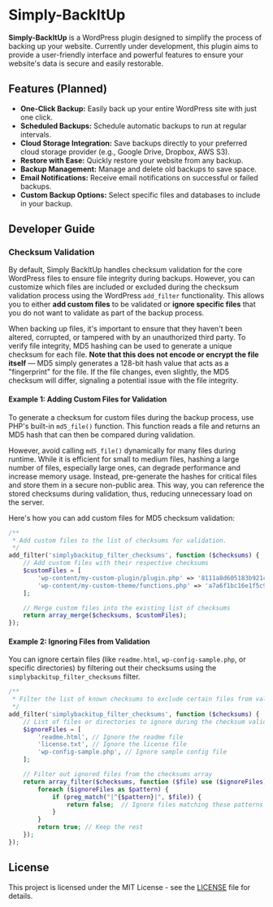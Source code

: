 # Simply-BackItUp

**Simply-BackItUp** is a WordPress plugin designed to simplify the process of backing up your website. Currently under development, this plugin aims to provide a user-friendly interface and powerful features to ensure your website's data is secure and easily restorable.

## Features (Planned)

- **One-Click Backup:** Easily back up your entire WordPress site with just one click.
- **Scheduled Backups:** Schedule automatic backups to run at regular intervals.
- **Cloud Storage Integration:** Save backups directly to your preferred cloud storage provider (e.g., Google Drive, Dropbox, AWS S3).
- **Restore with Ease:** Quickly restore your website from any backup.
- **Backup Management:** Manage and delete old backups to save space.
- **Email Notifications:** Receive email notifications on successful or failed backups.
- **Custom Backup Options:** Select specific files and databases to include in your backup.

## Developer Guide

### Checksum Validation
By default, Simply BackItUp handles checksum validation for the core WordPress files to ensure file integrity during backups. However, you can customize which files are included or excluded during the checksum validation process using the WordPress `add_filter` functionality. This allows you to either **add custom files** to be validated or **ignore specific files** that you do not want to validate as part of the backup process.

When backing up files, it's important to ensure that they haven't been altered, corrupted, or tampered with by an unauthorized third party. To verify file integrity, MD5 hashing can be used to generate a unique checksum for each file. **Note that this does not encode or encrypt the file itself** — MD5 simply generates a 128-bit hash value that acts as a "fingerprint" for the file. If the file changes, even slightly, the MD5 checksum will differ, signaling a potential issue with the file integrity.

#### Example 1: Adding Custom Files for Validation
To generate a checksum for custom files during the backup process, use PHP's built-in `md5_file()` function. This function reads a file and returns an MD5 hash that can then be compared during validation.

However, avoid calling `md5_file()` dynamically for many files during runtime. While it is efficient for small to medium files, hashing a large number of files, especially large ones, can degrade performance and increase memory usage. Instead, pre-generate the hashes for critical files and store them in a secure non-public area. This way, you can reference the stored checksums during validation, thus, reducing unnecessary load on the server.

Here's how you can add custom files for MD5 checksum validation:

```php
/**
 * Add custom files to the list of checksums for validation.
 */
add_filter('simplybackitup_filter_checksums', function ($checksums) {
    // Add custom files with their respective checksums
    $customFiles = [
        'wp-content/my-custom-plugin/plugin.php' => '8111a8d605183b921cb237a1406afcd9',
        'wp-content/my-custom-theme/functions.php' => 'a7a6f1bc16e1f5c9bdd1b08d95151d11'
    ];

    // Merge custom files into the existing list of checksums
    return array_merge($checksums, $customFiles);
});
```

#### Example 2: Ignoring Files from Validation

You can ignore certain files (like `readme.html`, `wp-config-sample.php`, or specific directories) by filtering out their checksums using the `simplybackitup_filter_checksums` filter.

```php
/**
 * Filter the list of known checksums to exclude certain files from validation.
 */
add_filter('simplybackitup_filter_checksums', function ($checksums) {
    // List of files or directories to ignore during the checksum validation
    $ignoreFiles = [
        'readme.html', // Ignore the readme file
        'license.txt', // Ignore the license file
        'wp-config-sample.php', // Ignore sample config file
    ];

    // Filter out ignored files from the checksums array
    return array_filter($checksums, function ($file) use ($ignoreFiles) {
        foreach ($ignoreFiles as $pattern) {
            if (preg_match("|^{$pattern}|", $file)) {
                return false;  // Ignore files matching these patterns
            }
        }
        return true; // Keep the rest
    });
});
```

## License

This project is licensed under the MIT License - see the [LICENSE](LICENSE) file for details.
